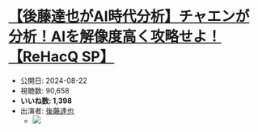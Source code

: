 # [【後藤達也がAI時代分析】チャエンが分析！AIを解像度高く攻略せよ！【ReHacQ SP】](https://www.youtube.com/watch?v=3V-_AAG1eKk)
-   公開日: 2024-08-22
-   視聴数: 90,658
-   **いいね数: 1,398**
-   出演者: [後藤達也](/rehacq_fan/people/後藤達也 "wikilink")
    - [![](https://img.youtube.com/vi/3V-_AAG1eKk/hqdefault.jpg)](https://www.youtube.com/watch?v=3V-_AAG1eKk)
